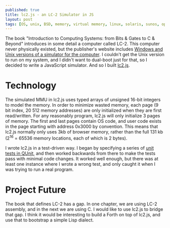 ```yaml
---
published: true
title: lc2.js - an LC-2 Simulator in JS
layout: post
tags: [OS, unix, BSD, memory, virtual memory, linux, solaris, sunos, openindiana]
---
```


The book "Introduction to Computing Systems: from Bits & Gates to C & Beyond" introduces in some detail a computer called LC-2.  This computer never physically existed, but the publisher's website includes [Windows and Unix versions of a simulator for the computer](http://www.mhhe.com/engcs/compsci/patt/lc2unix.mhtml).  I couldn't get the Unix version to run on my system, and I didn't want to dual-boot just for that, so I decided to write a JavaScript simulator.  And so I built [lc2.js](http://blog.pr4tt.com/lc2.js).

# Technology

The simulated MMU in lc2.js uses typed arrays of unsigned 16-bit integers to model the memory.  In order to minimize wasted memory, each page (9 bit index, 20 512 memory addresses) are only initialized when they are first read/written.  For any reasonably program, lc2.js will only initialize 3 pages of memory.  The first and last pages contain OS code, and user code exists in the page starting with address 0x3000 by convention.  This means that lc2.js normally only uses 3kb of browser memory, rather than the full 131 kb (2<sup>16</sup> = 65536 memory locations, each of which is 2 bytes).

I wrote lc2.js in a test-driven way.  I began by specifying a series of [unit tests in QUnit](http://blog.pr4tt.com/lc2.js/tests/index.html), and then worked backwards from there to make the tests pass with minimal code changes.  It worked well enough, but there was at least one instance where I wrote a wrong test, and only caught it when I was trying to run a real program.

# Project Future

The book that defines LC-2 has a gap.  In one chapter, we are using LC-2 assembly, and in the next we are using C.  I would like to use lc2.js to bridge that gap.  I think it would be interesting to build a Forth on top of lc2.js, and use that to bootstrap a simple Lisp dialect.

